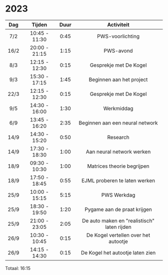 # 2023

| Dag  |    Tijden     | Duur |                 Activiteit                  |
|:----:|:-------------:|:----:|:-------------------------------------------:|
| 7/2  | 10:45 - 11:30 | 0:45 |              PWS-voorlichting               |
| 16/2 | 20:00 - 21:15 | 1:15 |                  PWS-avond                  |
| 8/3  | 12:15 - 12:30 | 0:15 |           Gesprekje met De Kogel            |
| 9/3  | 15:30 - 17:15 | 1:45 |          Beginnen aan het project           |
| 22/3 | 12:15 - 12:30 | 0:15 |           Gesprekje met De Kogel            |
| 9/5  | 14:30 - 16:00 | 1:30 |                 Werkmiddag                  |
| 6/9  | 13:45 - 16:20 | 2:35 |       Beginnen aan een neural network       |
| 14/9 | 14:30 - 15:20 | 0:50 |                  Research                   |
| 14/9 | 17:30 - 18:30 | 1:00 |          Aan neural network werken          |
| 18/9 | 09:30 - 10:30 | 1:00 |         Matrices theorie begrijpen          |
| 18/9 | 17:50 - 18:45 | 0:55 |        EJML proberen te laten werken        |
| 25/9 | 10:00 - 15:15 | 5:15 |                 PWS Werkdag                 |
| 25/9 | 18:30 - 19:50 | 1:20 |         Pygame aan de praat krijgen         |
| 25/9 | 21:00 - 23:05 | 2:05 | De auto maken en "realistisch" laten rijden |
| 26/9 | 10:30 - 10:45 | 0:15 |    De Kogel vertellen over het autootje     |
| 26/9 | 14:15 - 14:30 | 0:15 |      De Kogel het autootje laten zien       |

Totaal: 16:15
